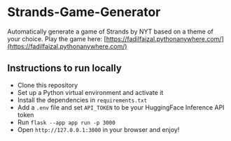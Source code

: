 # Strands-Game-Generator
Automatically generate a game of Strands by NYT based on a theme of your choice.
Play the game here: [https://fadilfaizal.pythonanywhere.com/](https://fadilfaizal.pythonanywhere.com/)

## Instructions to run locally
- Clone this repository
- Set up a Python virtual environment and activate it
- Install the dependencies in `requirements.txt`
- Add a `.env` file and set `API_TOKEN` to be your HuggingFace Inference API token
- Run `flask --app app run -p 3000`
- Open `http://127.0.0.1:3000` in your browser and enjoy!